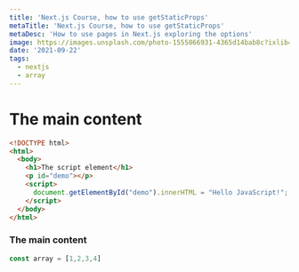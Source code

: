 ```yaml
---
title: 'Next.js Course, how to use getStaticProps'
metaTitle: 'Next.js Course, how to use getStaticProps'
metaDesc: 'How to use pages in Next.js exploring the options'
image: https://images.unsplash.com/photo-1555066931-4365d14bab8c?ixlib=rb-4.0.3&ixid=MnwxMjA3fDB8MHxwaG90by1wYWdlfHx8fGVufDB8fHx8&auto=format&fit=crop&w=2670&q=80
date: '2021-09-22'
tags:
  - nextjs
  - array
---
```


# The main content
```html
<!DOCTYPE html>
<html>
  <body>
    <h1>The script element</h1>
    <p id="demo"></p>
    <script>
      document.getElementById("demo").innerHTML = "Hello JavaScript!";
    </script>
  </body>
</html>
```
### The main content
```javascript
const array = [1,2,3,4]
```
